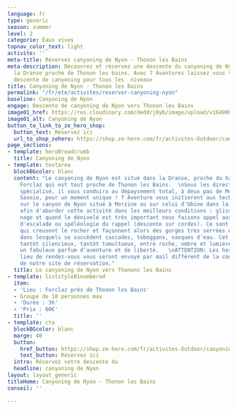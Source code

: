 ```yaml
---
language: fr
type: generic
season: summer
level: 2
categorie: Eaux vives
topnav_color_text: light
activite: ''
meta-title: Réservez canyoning de Nyon - Thonon les Bains
meta-description: Découvrez et réservez une descente du canyoning de Nyon situé dans
  la Dranse proche de Thonon les bains. Avec 7 Aventures laissez vous tenter par une
  descente de canyoning pour tous les  niveaux
title: Canyoning de Nyon - Thonon les Bains
permalink: "/fr/ete/activites/reserver-canyoning-nyon"
baseline: Canyoning de Nyon
engage: Descente de canyoning de Nyon vers Thonon les Bains
image01_href: https://res.cloudinary.com/deddrj0yb/image/upload/v1649081597/website/Partenaires/1638783865-DSC_0958.jpg
image01_alt: Canyoning de Nyon
button_to_link_to_ze_hero_shop:
  button_text: Réservez ici
  url_to_shop_zehero: https://shop.ze-hero.com/fr/activites-Outdoor/canyoning/17267-canyoning-de-nyon-7-aventures-7-aventures
page_sections:
- template: heroBreadcrumb
  title: Canyoning de Nyon
- template: textarea
  blockBGcolor: blanc
  content: "Le canyoning de Nyon est situé dans la Dranse, proche du hameau de la
    Forclaz qui est tout proche de Thonon les Bains.  \nSous les directives d’un guide
    spécialisé, il vous conduira au dépaysement total, à deux pas de Morzine en Haute
    Savoie, pour un moment unique ! 7 Aventure vous initieront aux techniques de base
    sur le canyon de Nyon situé à Morzine ou sur celui d'Ubine dans la vallée d'Abondance
    afin d'aborder cette activité dans les meilleurs conditions : glissades, marche,
    nage et quand le dénivelé est très important nous faisons appel aux techniques
    d'escalade ou spéléologie du rappel (descente sur cordes). Ce sont les torrents
    qui creusent le rocher et façonnent alors des gorges très serrées et profondes
    dans lesquels se succèdent cascades, toboggans, vasques d'eau. Cet univers particulier,
    tantôt silencieux, tantôt tumultueux, entre roche, ombre et lumière vous laissera
    un fabuleux parfum d’aventure et de liberté.   \nATTENTION: Les horaires et le
    lieu de rendez-vous vous seront envoyé par mail différent de la confirmation automatique
    de notre site de réservation."
  title: Le canyoning de Nyon vers Thonons les Bains
- template: liststyle01numbered
  item:
  - 'Lieu : Forclaz près de Thonon les Bains'
  - Groupe de 10 personnes max
  - 'Durée : 3h'
  - 'Prix : 60€'
  title: ''
- template: cta
  blockBGcolor: blanc
  marge: 40
  button:
    href_button: https://shop.ze-hero.com/fr/activites-Outdoor/canyoning/17267-canyoning-de-nyon-7-aventures-7-aventures
    text_button: Réservez ici
  intro: Réservez votre descente du
  headline: canyoning de Nyon
layout: layout_generic
titleHome: Canyoning de Nyon - Thonon les Bains
conseil: ''

---
```

